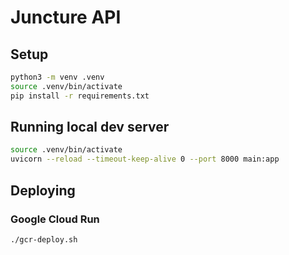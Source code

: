 # Juncture API

## Setup

```bash
python3 -m venv .venv
source .venv/bin/activate
pip install -r requirements.txt
```

## Running local dev server

```bash
source .venv/bin/activate
uvicorn --reload --timeout-keep-alive 0 --port 8000 main:app
```

## Deploying

### Google Cloud Run

```bash
./gcr-deploy.sh
```